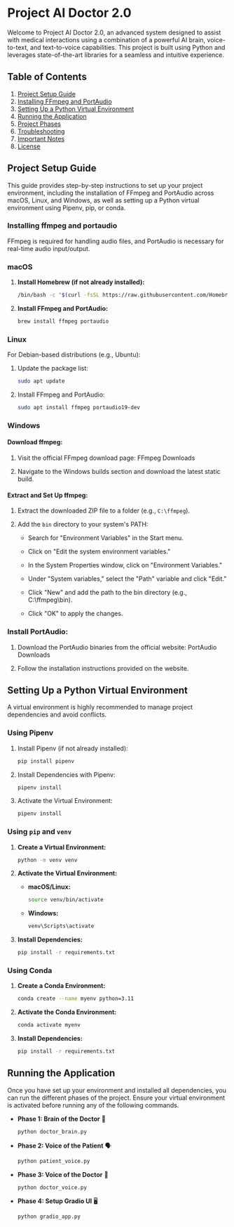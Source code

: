 # Project AI Doctor 2.0

Welcome to Project AI Doctor 2.0, an advanced system designed to assist with medical interactions using a combination of a powerful AI brain, voice-to-text, and text-to-voice capabilities. This project is built using Python and leverages state-of-the-art libraries for a seamless and intuitive experience.

## Table of Contents
1. [Project Setup Guide](#project-setup-guide)
2. [Installing FFmpeg and PortAudio](#installing-ffmpeg-and-portaudio)
3. [Setting Up a Python Virtual Environment](#setting-up-a-python-virtual-environment)
4. [Running the Application](#running-the-application)
5. [Project Phases](#project-phases)
6. [Troubleshooting](#troubleshooting)
7. [Important Notes](#important-notes)
8. [License](#license)

## Project Setup Guide

This guide provides step-by-step instructions to set up your project environment, including the installation of FFmpeg and PortAudio across macOS, Linux, and Windows, as well as setting up a Python virtual environment using Pipenv, pip, or conda.

### Installing ffmpeg and portaudio

FFmpeg is required for handling audio files, and PortAudio is necessary for real-time audio input/output.

### macOS

1. **Install Homebrew (if not already installed):**
   ```bash
   /bin/bash -c "$(curl -fsSL https://raw.githubusercontent.com/Homebrew/install/HEAD/install.sh)"
2. **Install FFmpeg and PortAudio:**

    ```bash
    brew install ffmpeg portaudio
### Linux

For Debian-based distributions (e.g., Ubuntu):

1. Update the package list:

    ```bash
    sudo apt update
2. Install FFmpeg and PortAudio:

    ```bash
    sudo apt install ffmpeg portaudio19-dev
### Windows

#### Download ffmpeg:

1. Visit the official FFmpeg download page: FFmpeg Downloads

2. Navigate to the Windows builds section and download the latest static build.

#### Extract and Set Up ffmpeg:

1. Extract the downloaded ZIP file to a folder (e.g., ```C:\ffmpeg```).

2. Add the ```bin``` directory to your system's PATH:

   * Search for "Environment Variables" in the Start menu.

   * Click on "Edit the system environment variables."

   * In the System Properties window, click on "Environment Variables."

   * Under "System variables," select the "Path" variable and click "Edit."

   * Click "New" and add the path to the bin directory (e.g., C:\ffmpeg\bin).

   * Click "OK" to apply the changes.

### Install PortAudio:

1. Download the PortAudio binaries from the official website: PortAudio Downloads

2. Follow the installation instructions provided on the website.

## Setting Up a Python Virtual Environment
A virtual environment is highly recommended to manage project dependencies and avoid conflicts.

### Using Pipenv
1. Install Pipenv (if not already installed):

    ```bash
    pip install pipenv
2. Install Dependencies with Pipenv:

    ```bash
    pipenv install
3. Activate the Virtual Environment:

    ```bash
    pipenv install
### Using ```pip``` and ```venv```

1.  **Create a Virtual Environment:**

    ```bash
    python -m venv venv
    ```

2.  **Activate the Virtual Environment:**

    * **macOS/Linux:**

        ```bash
        source venv/bin/activate
        ```

    * **Windows:**

        ```bash
        venv\Scripts\activate
        ```

3.  **Install Dependencies:**

    ```bash
    pip install -r requirements.txt
    ```
### Using Conda

1.  **Create a Conda Environment:**

    ```bash
    conda create --name myenv python=3.11
    ```

2.  **Activate the Conda Environment:**

    ```bash
    conda activate myenv
    ```

3.  **Install Dependencies:**

    ```bash
    pip install -r requirements.txt
    ```

## Running the Application

Once you have set up your environment and installed all dependencies, you can run the different phases of the project. Ensure your virtual environment is activated before running any of the following commands.

* **Phase 1: Brain of the Doctor** 🧠

    ```bash
    python doctor_brain.py
    ```

* **Phase 2: Voice of the Patient** 🗣️

    ```bash
    python patient_voice.py
    ```

* **Phase 3: Voice of the Doctor** 🤖

    ```bash
    python doctor_voice.py
    ```

* **Phase 4: Setup Gradio UI** 🖥️

    ```bash
    python gradio_app.py
    ```